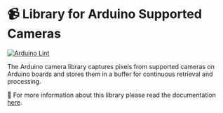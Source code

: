 # 📹 Library for Arduino Supported Cameras

[![Arduino Lint](https://github.com/ArduCAM/Arducam_dvp/actions/workflows/arduino-lint-action.yml/badge.svg)](https://github.com/ArduCAM/Arducam_dvp/actions/workflows/arduino-lint-action.yml)  

The Arduino camera library captures pixels from supported cameras on Arduino boards and stores them in a buffer for continuous retrieval and processing.

📖 For more information about this library please read the documentation [here](./docs/).
